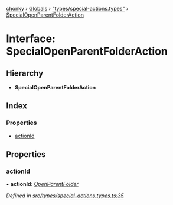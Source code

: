 [chonky](../README.md) › [Globals](../globals.md) › ["types/special-actions.types"](../modules/_types_special_actions_types_.md) › [SpecialOpenParentFolderAction](_types_special_actions_types_.specialopenparentfolderaction.md)

# Interface: SpecialOpenParentFolderAction

## Hierarchy

* **SpecialOpenParentFolderAction**

## Index

### Properties

* [actionId](_types_special_actions_types_.specialopenparentfolderaction.md#actionid)

## Properties

###  actionId

• **actionId**: *[OpenParentFolder](../enums/_types_special_actions_types_.specialaction.md#openparentfolder)*

*Defined in [src/types/special-actions.types.ts:35](https://github.com/TimboKZ/Chonky/blob/4792a84/src/types/special-actions.types.ts#L35)*
